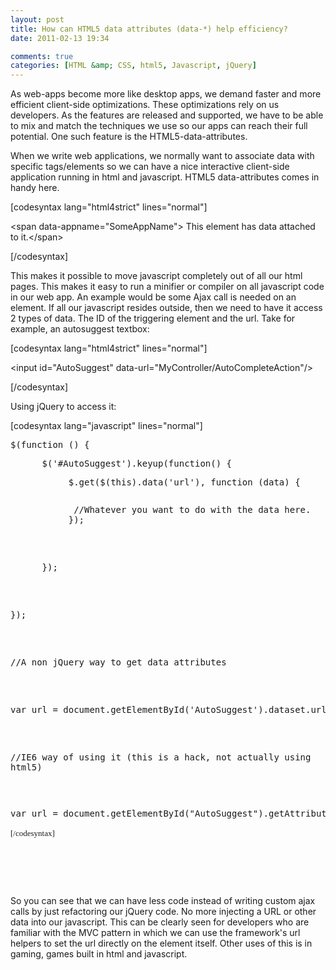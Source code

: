 ```yaml
---
layout: post
title: How can HTML5 data attributes (data-*) help efficiency?
date: 2011-02-13 19:34

comments: true
categories: [HTML &amp; CSS, html5, Javascript, jQuery]
---
```

As web-apps become more like desktop apps, we demand faster and more efficient client-side optimizations. These optimizations rely on us developers. As the features are released and supported, we have to be able to mix and match the techniques we use so our apps can reach their full potential. One such feature is the HTML5-data-attributes.

When we write web applications, we normally want to associate data with specific tags/elements so we can have a nice interactive client-side application running in html and javascript. HTML5 data-attributes comes in handy here.

[codesyntax lang="html4strict" lines="normal"]

&lt;span data-appname="SomeAppName"&gt; This element has data attached to it.&lt;/span&gt;

[/codesyntax]

This makes it possible to move javascript completely out of all our html pages. This makes it easy to run a minifier or compiler on all javascript code in our web app. An example would be some Ajax call is needed on an element. If all our javascript resides outside, then we need to have it access 2 types of data. The ID of the triggering element and the url. Take for example, an autosuggest textbox:

[codesyntax lang="html4strict" lines="normal"]

&lt;input id="AutoSuggest" data-url="MyController/AutoCompleteAction"/&gt;

[/codesyntax]

Using jQuery to access it:

[codesyntax lang="javascript" lines="normal"]
<pre>$(function () {</pre>
<pre>      $('#AutoSuggest').keyup(function() {</pre>
<pre>           $.get($(this).data('url'), function (data) {
<pre>
<pre>            //Whatever you want to do with the data here.
           });</pre>
<pre>      });</pre>
<pre>});</pre>
<pre>//A non jQuery way to get data attributes</pre>
<pre>var url = document.getElementById('AutoSuggest').dataset.url;</pre>
//IE6 way of using it (this is a hack, not actually using html5)</pre>
<pre>var url = <span style="font-family: monospace;">document.getElementById("AutoSuggest").getAttribute("data-url");</span>
<pre><span style="font-family: Georgia, 'Times New Roman', 'Bitstream Charter', Times, serif; font-size: 13px; line-height: 19px; white-space: normal;">[/codesyntax]</span></pre>
</pre>
</pre>
So you can see that we can have less code instead of writing custom ajax calls by just refactoring our jQuery code. No more injecting a URL or other data into our javascript. This can be clearly seen for developers who are familiar with the MVC pattern in which we can use the framework's url helpers to set the url directly on the element itself. Other uses of this is in gaming, games built in html and javascript.
